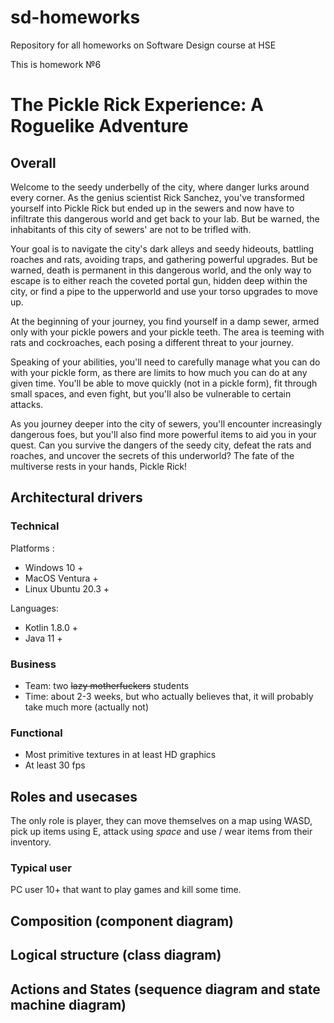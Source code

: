 # sd-homeworks
Repository for all homeworks on Software Design course at HSE

This is homework №6

# The Pickle Rick Experience: A Roguelike Adventure

## Overall

Welcome to the seedy underbelly of the city, where danger lurks around every corner. As the genius scientist Rick Sanchez, you've transformed yourself into Pickle Rick but ended up in the sewers and now have to infiltrate this dangerous world and get back to your lab. But be warned, the inhabitants of this city of sewers' are not to be trifled with.

Your goal is to navigate the city's dark alleys and seedy hideouts, battling roaches and rats, avoiding traps, and gathering powerful upgrades. But be warned, death is permanent in this dangerous world, and the only way to escape is to either reach the coveted portal gun, hidden deep within the city, or find a pipe to the upperworld and use your torso upgrades to move up.

At the beginning of your journey, you find yourself in a damp sewer, armed only with your pickle powers and your pickle teeth. The area is teeming with rats and cockroaches, each posing a different threat to your journey.

Speaking of your abilities, you'll need to carefully manage what you can do with your pickle form, as there are limits to how much you can do at any given time. You'll be able to move quickly (not in a pickle form), fit through small spaces, and even fight, but you'll also be vulnerable to certain attacks.

As you journey deeper into the city of sewers, you'll encounter increasingly dangerous foes, but you'll also find more powerful items to aid you in your quest. Can you survive the dangers of the seedy city, defeat the rats and roaches, and uncover the secrets of this underworld? The fate of the multiverse rests in your hands, Pickle Rick!

## Architectural drivers

### Technical

Platforms :
- Windows 10 +
- MacOS Ventura +
- Linux Ubuntu 20.3 +

Languages:
- Kotlin 1.8.0 +
- Java 11 +

### Business
- Team: two ~~lazy motherfuckers~~ students
- Time: about 2-3 weeks, but who actually believes that, it will probably take much more (actually not)

### Functional
- Most primitive textures in at least HD graphics
- At least 30 fps

## Roles and usecases
The only role is player, they can move themselves on a map using WASD, pick up items using E, attack using _space_ and use / wear items from their inventory.

### Typical user
PC user 10+ that want to play games and kill some time.

## Composition (component diagram)

## Logical structure (class diagram)

## Actions and States (sequence diagram and state machine diagram)
